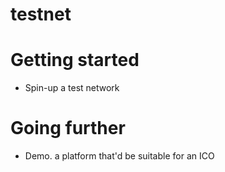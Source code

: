 # testnet

# Getting started

- Spin-up a test network

# Going further

- Demo. a platform that'd be suitable for an ICO
